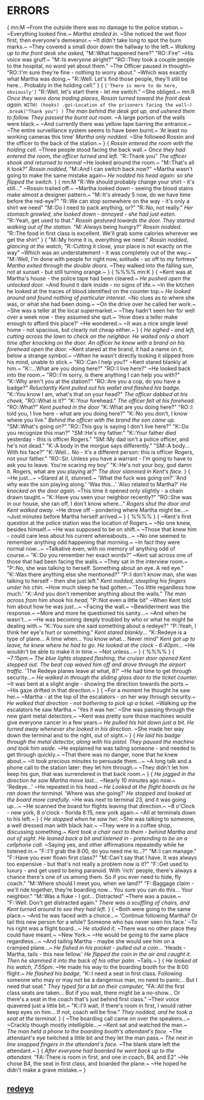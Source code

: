 # ERRORS
{
mn:M
~From the outside there was no damage to the police station.~
~Everything looked fine.~
*Martha strolled in.*
~She noticed the wet floor first, then everyone's demeanor.~
~It didn't take long to spot the burn marks.~
~They covered a small door down the hallway to the left.~
*Walking up to the front desk she asked,*
"M::What happened here?"
"RO::Fire"
~His voice was gruff.~
"M::Is everyone alright?"
"RO::They took a couple people to the hospital, no word yet about them."
~The Officer paused in thought~
"RO::I'm sure they're fine - nothing to worry about."
~Which was exactly what Martha was doing.~
"R::Well.
Let's find those people, they'll still be here... 
Probably in the holding cell."
}
{
`['There is more to do here, obviously']`
"R::Well, let's start there - let me switch."
~She obliged.~
mn:R
*Once they were done trading places, Rossin turned toward the front desk again.*
`WITH(
    (hooks)
    .go(~Location of the prisoners facing the wall~)
    .break("Thank you")
    )`
*The man behind the desk got up, and ushered them to follow.*
*They passed the burnt out room.*
~A large portion of the walls were black.~
~And currently there was yellow tape barring the entrance.~
~The entire surveillance system seems to have been burnt.~
'At least no working cameras this time'
*Martha only nodded.*
~She followed Rossin and the officer to the back of the station.~
}
{
*Rossin entered the room with the holding cell.*
~Three people stood facing the back wall.~
*Once they had entered the room, the officer turned and left.*
"R::Thank you"
*The officer shook and returned to normal*
~He looked around the room.~
"M::That's all it took?"
*Rossin nodded,*
"M::And I can switch back now?"
~Martha wasn't going to make the same mistake again~
*He nodded his head again: so she flipped the switch.*
}
{
mn:M
"R::We should probably change your shirt - it's still..."
~Rossin trailed off.~
~Martha looked down - seeing the blood stains make almost a designer pattern.~
"M::It's already 5 now, do we have time before the red-eye?"
"R::We can stop somewhere on the way - it's only a shirt we need"
"M::Do I need to pack anything, or?"
"R::No, not really."
*Her stomach growled, she looked down - annoyed - she had just eaten.*
"R::Yeah, get used to that."
*Rossin gestured towards the door.*
*They started walking out of the station.*
"M::Always being hungry?"
*Rossin nodded.*
"R::The food in first class is excellent. 
We'll grab some calories wherever we get the shirt"
}
{
"M::My home it is, everything we need."
*Rossin nodded, glancing at the watch,*
"R::Cutting it close, your place is not exactly on the way"
~Which was an understatement - it was completely out of the way.~
"M::Well, I'm done with people for right now, solitude - so off to my fortress"
*Martha exited through the double doors.*
~They walked into the falling sun, not at sunset - but still turning orange.~
}
{
%%%%
mn:K
}
{
~Kent was at Martha's house - the police tape had been cleared.~
*He pushed open the unlocked door.*
~And found it dark inside - no signs of life.~
~In the kitchen he looked at the traces of blood identified on the counter top.~
*He looked around and found nothing of particular interest.*
~No clues as to where she was, or what she had been doing.~
~On the drive over he called her work.~
~She was a teller at the local supermarket.~
~They hadn't seen her for well over a week now - they assumed she quit.~
'How does a teller make enough to afford this place?'
~He wondered.~
~It was a nice single level home - not spacious, but clearly not cheap either.~
}
{
*He sighed - and left, cutting across the lawn to check on the neighbor.*
*He waited only a short time after knocking on the door.*
*An officer he knew with a brand on his forehead open the door.*
~Kent stared at the brand, it had a name on it, below a strange symbol.~
~When he wasn't directly looking it slipped from his mind, unable to stick.~
"RO::Can I help you?"
~Kent stared blankly at him.~
"K::...What are you doing here?"
"RO::I live here?"
~He looked back into the room.~
"RO::I'm sorry, is there anything I can help you with?"
"K::Why aren't you at the station?"
"RO::Are you a cop, do you have a badge?"
*Reluctantly Kent pulled out his wallet and flashed his badge.*
"K::You know I am, what's that on your head?"
*The officer dabbed at his cheek,*
"RO::What is it?"
"K::Your forehead."
*The officer felt at his forehead.*
"RO::What?"
*Kent pushed in the door*
"K::What are you doing here?"
"RO::I told you, I live here - what are you doing here?"
"K::No you don't, I know where you live."
*Behind the officer with the brand the son came up.*
"SM::What's going on?"
"RO::This guy is saying I don't live here?"
"K::Do you recognize this man?"
"SM::He's my father."
"K::Your father died yesterday - this is officer Rogers."
"SM::My dad isn't a police officer, and he's not dead."
"K::A body in the morgue says differently."
"SM::A body...
With his face?"
"K::Well...
No - it's a different person: this is officer Rogers, not your father."
"RO::Sir.
Unless you have a warrant - I'm going to have to ask you to leave.
You're scaring my boy"
"K::He's not your boy, god damn it.
Rogers, what are you playing at?"
*The door slammed in Kent's face.*
}
{
~He just...~
~Stared at it, stunned.~
'What the fuck was going on?'
'And why was the son playing along.'
'Was this...'
'Also related to Martha?'
*He knocked on the door again.*
~This time it opened only slightly - a chain drawn taught.~
"K::Have you seen your neighbor recently?"
"RO::She was in our house, she ran off, I don't know where..."
*Rogers shut the door and Kent walked away.*
~He drove off - pondering where Martha might be...~
~Just minutes before Martha herself arrived.~
}
{
%%%%
}
{
~Kent's first question at the police station was the location of Rogers.~
~No one knew, besides himself.~
~He was supposed to be on shift.~
~Those that knew him - could care less about his current whereabouts...~
~No one seemed to remember anything odd happening that morning.~
~In fact they were normal now...~
~Talkative even, with no memory of anything odd of course.~
"K::Do you remember her exact words?"
~Kent sat across one of those that had been facing the walls.~
~They sat in the interview room.~
"P::No, she was talking to herself.
Something about an eye.
A red eye."
"K::Was there anything else she mentioned?"
"P::I don't know man, she was talking to herself - then she just left."
*Kent nodded, steepling his fingers under his chin.*
~How much sleep he had gotten.~
'Too little regardless how much.'
"K::And you don't remember anything about the walls."
*The man across from him shook his head,*
"P::Not even a little bit"
~When Kent told him about how he was just...~
~Facing the wall.~
~Bewilderment was the response.~
~More and more he questioned his sanity...~
~And when he wasn't...~
~He was becoming deeply troubled by who or what he might be dealing with.~
"K::You sure she said something about a redeye?"
"P::Yeah, I think her eye's hurt or something."
*Kent stared blankly...*
"K::Redeye is a type of plane...
A time when...
You know what...
Never mind"
*Kent got up to leave, he knew where he had to go.*
*He looked at the clock - 6:40pm...*
~He wouldn't be able to make it in time.~
~Not unless...~
}
{
%%%%
}
{
~7:15pm.~
*The blue lights stopped flashing, the cruiser door opened*
*Kent stepped out.*
*The beat cop waved him off and drove through the airport traffic.*
'The Redeye planes leave at what, 8?'
~He had time to get through security...~
*He walked in through the sliding glass door to the ticket counter.*
~It was bent at a slight angle - showing the direction towards the ports.~
~His gaze drifted in that direction.~
}
{
~For a moment he thought he saw her.~
~Martha - at the top of the escalators - on her way through security.~
*He walked that direction - not bothering to pick up a ticket.*
~Walking up the escalators he saw Martha.~
'Yes it was her.'
~She was passing through the new giant metal detectors.~
~Kent was pretty sure those machines would give everyone cancer in a few years.~
*He pulled his hat down just a bit.*
*He turned away whenever she looked in his direction.*
~She made her way down the terminal and to the right, out of sight.~
}
{
*He laid his badge through the metal detector, along with his pistol.*
*They paused the machine and took him aside.*
~He explained he was tailing someone - and needed to get through quickly.~
~That there was no danger, none that he knew about.~
~It took precious minutes to persuade them...~
~A long talk and  a phone call to the station later: they let him through.~
~They didn't let him keep his gun, that was surrendered in that back room.~
}
{
*He jogged in the direction he saw Martha move last...*
~Nearly 10 minutes ago now.~
'Redeye...'
~He repeated in his head.~
*He Looked at the flight boards as he ran down the terminal.*
'Where was she going?'
*He stopped and looked at the board more carefully.*
~He was next to terminal 23, and it was going up...~
~He scanned the board for flights leaving that direction.~
~8 o'Clock - new york, 8 o'clock - florida 8:15, new york again.~
~All at terminals down to his left.~
}
{
*He stopped when he saw her.*
~She was talking to someone, a well dressed man with black hair.~
~They were in a coffee shop, discussing something.~
*Kent took a chair next to them - behind Martha and out of sight.*
*He leaned back a bit and listened in - pretending to be on a cellphone call.*
~Saying yes, and other affirmations repeatedly while he listened in.~
"F::I'll grab the 8:00, do you need me to...?"
"M::I can manage."
"F::Have you ever flown first class?"
"M::Can't say that I have. 
It was always too expensive - but that's not really a problem now is it?"
"F::Get used to luxury - and get used to being paranoid. 
With 'rich' people, there's always a chance there's one of us among them. 
So if you ever need to hide, fly coach."
"M::Where should I meet you, when we land?"
"F::Baggage claim - we'll ride together, they're boarding now...
You sure you can do this...
Your neighbor."
"M::Was a fluke - I got...
Distracted"
~There was a pause.~
"F::Well.
Don't get distracted again."
*There was a scuffling of chairs, and Kent turned around to see they had left.*
}
{
~Both were going to the same place.~
~And he was faced with a choice...~
'Continue following Martha? 
Or tail this new person for a while? 
Someone who has never seen his face.'
~To his right was a flight board...~
*He studied it.*
~There was no other place they could have meant.~
~New York.~
~He would be going to the same place regardless...~
~And tailing Martha - maybe she would see him on a cramped plane...~
*He fished in his pocket - pulled out a coin...*
'Heads - Martha, tails - this new fellow.'
*He flipped the coin in the air and caught it.*
*Then he slammed it into the back of his other palm.*
~Tails.~
}
{
*He looked at his watch, 7:55pm.*
~He made his way to the boarding booth for the 8:00 flight.~
*He flashed his badge,*
"K::I need a seat in first class. 
Following someone who may or may not be a dangerous man, no need to panic...
But I need that seat."
*They typed for a bit on their computer,*
"FA::All the first class seats are taken... 
But if you wait, there might be a no-show...
Or there's a seat in the coach that's just behind first class."
~Their voice quavered just a little bit.~
"K::I'll wait, if there's room in first, I would rather keep eyes on him...
If not, coach will be fine."
*They nodded, and he took a seat at the terminal.*
}
{
~The boarding call came on over the speakers...~
~Crackly though mostly intelligible...~
~Kent sat and watched the man.~
*The man held a phone to the boarding booth's attendant's face.*
~The attendant's eye twitched a little bit and they let the man pass.~
*The next in line snapped fingers in the attendant's face.*
~The blank stare left the attendant.~
}
{
*After everyone had boarded he went back up to the attendant.*
"FA::There is room in first, and one in coach, B4, and E2"
~He chose B4, the seat in first class, and boarded the plane.~
~He hoped he didn't make a grave mistake.~
}
## [redeye](redeye.md)
